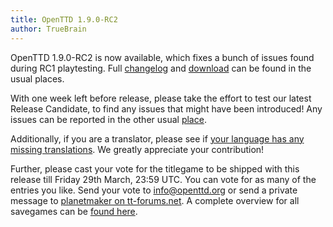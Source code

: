 ```yaml
---
title: OpenTTD 1.9.0-RC2
author: TrueBrain
---
```


OpenTTD 1.9.0-RC2 is now available, which fixes a bunch of issues found during RC1 playtesting.
Full [changelog](https://cdn.openttd.org/openttd-releases/1.9.0-RC2/changelog.txt) and [download](https://www.openttd.org/downloads/openttd-releases/testing.html) can be found in the usual places.

With one week left before release, please take the effort to test our latest Release Candidate, to find any issues that might have been introduced!
Any issues can be reported in the other usual [place](https://github.com/OpenTTD/OpenTTD/issues).

Additionally, if you are a translator, please see if [your language has any missing translations](https://translator.openttd.org/project/openttd-trunk).
We greatly appreciate your contribution!

Further, please cast your vote for the titlegame to be shipped with this release till Friday 29th March, 23:59 UTC.
You can vote for as many of the entries you like.
Send your vote to [info@openttd.org](mailto:info@openttd.org) or send a private message to [planetmaker on tt-forums.net](https://tt-forums.net/viewtopic.php?f=29&t=84827).
A complete overview for all savegames can be [found here](https://devs.openttd.org/~planetmaker/titlegame/round1/).
